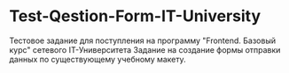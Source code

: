 # Test-Qestion-Form-IT-University
Тестовое задание для поступления на программу "Frontend. Базовый курс" сетевого IT-Университета
Задание на создание формы отправки данных по существующему учебному макету.
